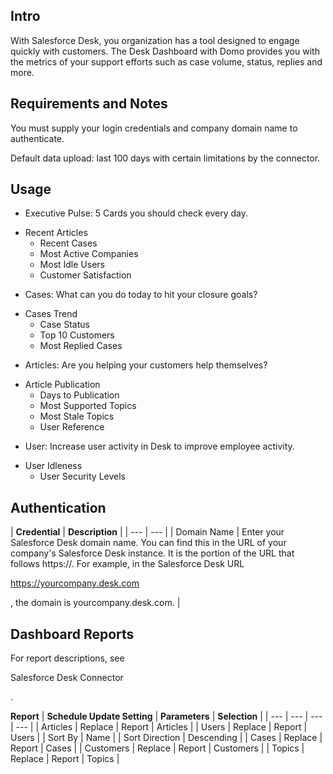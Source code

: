 

Intro
-------

With Salesforce Desk, you organization has a tool designed to engage quickly with customers. The Desk Dashboard with Domo provides you with the metrics of your support efforts such as case volume, status, replies and more.


 Requirements and Notes
------------------------

You must supply your login credentials and company domain name to authenticate.


 Default data upload: last 100 days with certain limitations by the connector.


 Usage
-------


* Executive Pulse: 5 Cards you should check every day.

+ Recent Articles
	+ Recent Cases
	+ Most Active Companies
	+ Most Idle Users
	+ Customer Satisfaction
* Cases: What can you do today to hit your closure goals?

+ Cases Trend
	+ Case Status
	+ Top 10 Customers
	+ Most Replied Cases
* Articles: Are you helping your customers help themselves?

+ Article Publication
	+ Days to Publication
	+ Most Supported Topics
	+ Most Stale Topics
	+ User Reference
* User: Increase user activity in Desk to improve employee activity.

+ User Idleness
	+ User Security Levels

Authentication
----------------


|
**Credential**
 |
**Description**
 |
| --- | --- |
|
 Domain Name
  |
 Enter your Salesforce Desk domain name. You can find this in the URL of your company's Salesforce Desk instance. It is the portion of the URL that follows https://. For example, in the Salesforce Desk URL


 https://yourcompany.desk.com


 , the domain is yourcompany.desk.com.
  |

Dashboard Reports
-------------------

For report descriptions, see

Salesforce Desk Connector

.


**Report**
 |
**Schedule Update Setting**
 |
**Parameters**
 |
**Selection**
 |
| --- | --- | --- | --- |
|
 Articles
  |
 Replace
  |
 Report
  |
 Articles
  |
|
 Users
  |
 Replace
  |
 Report
  |
 Users
  |
|
 Sort By
  |
 Name
  |
|
 Sort Direction
  |
 Descending
  |
|
 Cases
  |
 Replace
  |
 Report
  |
 Cases
  |
|
 Customers
  |
 Replace
  |
 Report
  |
 Customers
  |
|
 Topics
  |
 Replace
  |
 Report
  |
 Topics
  |

